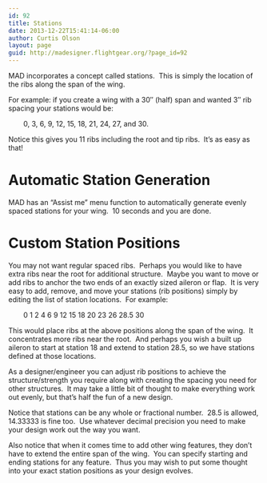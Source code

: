 ```yaml
---
id: 92
title: Stations
date: 2013-12-22T15:41:14-06:00
author: Curtis Olson
layout: page
guid: http://madesigner.flightgear.org/?page_id=92
---
```

MAD incorporates a concept called stations.  This is simply the location of the ribs along the span of the wing.

For example: if you create a wing with a 30&#8243; (half) span and wanted 3&#8243; rib spacing your stations would be:

<p style="text-align: left; padding-left: 30px;">
  0, 3, 6, 9, 12, 15, 18, 21, 24, 27, and 30.
</p>

<p style="text-align: left;">
  Notice this gives you 11 ribs including the root and tip ribs.  It&#8217;s as easy as that!
</p>

<h1 style="text-align: left;">
  Automatic Station Generation
</h1>

<p style="text-align: left;">
  MAD has an &#8220;Assist me&#8221; menu function to automatically generate evenly spaced stations for your wing.  10 seconds and you are done.
</p>

<h1 style="text-align: left;">
  Custom Station Positions
</h1>

<p style="text-align: left;">
  You may not want regular spaced ribs.  Perhaps you would like to have extra ribs near the root for additional structure.  Maybe you want to move or add ribs to anchor the two ends of an exactly sized aileron or flap.  It is very easy to add, remove, and move your stations (rib positions) simply by editing the list of station locations.  For example:
</p>

<p style="text-align: left; padding-left: 30px;">
  0 1 2 4 6 9 12 15 18 20 23 26 28.5 30
</p>

<p style="text-align: left;">
  This would place ribs at the above positions along the span of the wing.  It concentrates more ribs near the root.  And perhaps you wish a built up aileron to start at station 18 and extend to station 28.5, so we have stations defined at those locations.
</p>

<p style="text-align: left;">
  As a designer/engineer you can adjust rib positions to achieve the structure/strength you require along with creating the spacing you need for other structures.  It may take a little bit of thought to make everything work out evenly, but that&#8217;s half the fun of a new design.
</p>

<p style="text-align: left;">
  Notice that stations can be any whole or fractional number.  28.5 is allowed, 14.33333 is fine too.  Use whatever decimal precision you need to make your design work out the way you want.
</p>

<p style="text-align: left;">
  Also notice that when it comes time to add other wing features, they don&#8217;t have to extend the entire span of the wing.  You can specify starting and ending stations for any feature.  Thus you may wish to put some thought into your exact station positions as your design evolves.
</p>